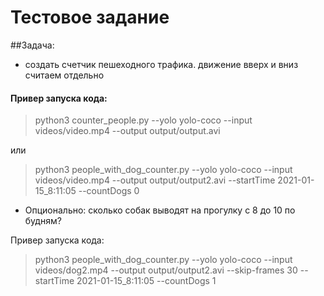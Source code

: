 # Тестовое задание
##Задача:

- создать счетчик пешеходного трафика. движение вверх и вниз считаем отдельно

#### Привер запуска кода:
> python3 counter_people.py --yolo yolo-coco --input videos/video.mp4 --output output/output.avi 
> 
или
> python3 people_with_dog_counter.py --yolo yolo-coco --input videos/video.mp4 --output output/output2.avi --startTime 2021-01-15_8:11:05 --countDogs 0
> 
- Oпционально: сколько собак выводят на прогулку с 8 до 10 по будням?

Привер запуска кода:
> python3 people_with_dog_counter.py --yolo yolo-coco --input videos/dog2.mp4 --output output/output2.avi --skip-frames 30 --startTime 2021-01-15_8:11:05 --countDogs 1

